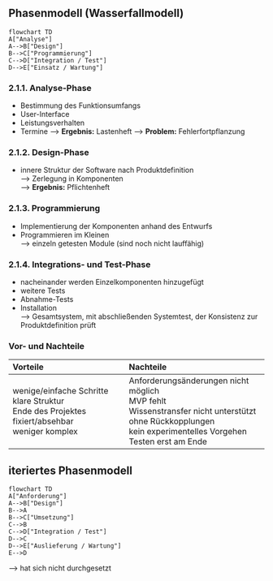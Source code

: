 ## Phasenmodell (Wasserfallmodell)
```mermaid
flowchart TD
A["Analyse"]
A-->B["Design"]
B-->C["Programmierung"]
C-->D["Integration / Test"]
D-->E["Einsatz / Wartung"]
```
### 2.1.1. Analyse-Phase
- Bestimmung des Funktionsumfangs
- User-Interface
- Leistungsverhalten
- Termine
--> **Ergebnis:** Lastenheft
--> **Problem:** Fehlerfortpflanzung

### 2.1.2. Design-Phase
- innere Struktur der Software nach Produktdefinition  
--> Zerlegung in Komponenten  
--> **Ergebnis:** Pflichtenheft

### 2.1.3. Programmierung
- Implementierung der Komponenten anhand des Entwurfs
- Programmieren im Kleinen  
--> einzeln getesten Module (sind noch nicht lauffähig)

### 2.1.4. Integrations- und Test-Phase
- nacheinander werden Einzelkomponenten hinzugefügt
- weitere Tests
- Abnahme-Tests
- Installation  
--> Gesamtsystem, mit abschließenden Systemtest, der Konsistenz zur Produktdefinition prüft

### Vor- und Nachteile
| Vorteile | Nachteile |
| :------- | :-------- |
| wenige/einfache Schritte <br>klare Struktur<br>Ende des Projektes fixiert/absehbar<br>weniger komplex | Anforderungsänderungen nicht möglich<br>MVP fehlt<br>Wissenstransfer nicht unterstützt<br>ohne Rückkopplungen<br>kein experimentelles Vorgehen<br>Testen erst am Ende |

## iteriertes Phasenmodell
```mermaid
flowchart TD
A["Anforderung"]
A-->B["Design"]
B-->A
B-->C["Umsetzung"]
C-->B
C-->D["Integration / Test"]
D-->C
D-->E["Auslieferung / Wartung"]
E-->D
```
--> hat sich nicht durchgesetzt
